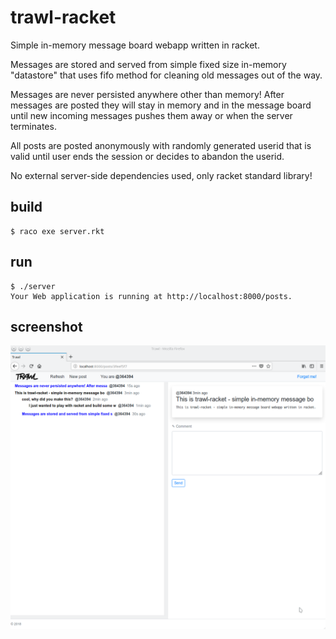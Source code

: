 # trawl-racket
Simple in-memory message board webapp written in racket.

Messages are stored and served from simple fixed size in-memory "datastore" that
uses fifo method for cleaning old messages out of the way. 

Messages are never persisted anywhere other than memory! 
After messages are posted they will stay in memory and in the message board until 
new incoming messages pushes them away or when the server terminates.

All posts are posted anonymously with randomly generated userid that is valid until user ends
the session or decides to abandon the userid.

No external server-side dependencies used, only racket standard library!

## build
```
$ raco exe server.rkt
```
## run
```
$ ./server
Your Web application is running at http://localhost:8000/posts.
```
## screenshot

![screenshot](screenshot.png)
